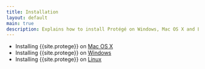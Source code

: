 ```yaml
---
title: Installation
layout: default
main: true
description: Explains how to install Protégé on Windows, Mac OS X and Linux.
---
```


* Installing {{site.protege}} on [Mac OS X](osx)
* Installing {{site.protege}} on [Windows](windows)
* Installing {{site.protege}} on [Linux](linux)
